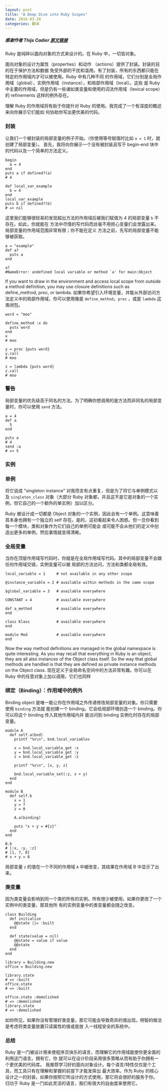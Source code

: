 ```yaml
---
layout: post
title: "A Deep Dive into Ruby Scopes"
date: 2016-03-28
categories: 翻译
---
```

##### 感谢作者 Thijs Cadier [原文链接](http://blog.codeship.com/a-deep-dive-into-ruby-scopes/?utm_source=rubyweekly&utm_medium=email)


Ruby 是纯碎以面向对象的方式来设计的。在 Ruby 中，一切皆对象。

面向对象的设计为属性（properties）和动作 （actions）提供了封装。封装的目的在于保护方法和数据
免受外部的干扰和滥用。有了封装，所有的东西都只能在特定的作用域内才可以被使用。Ruby 中有几种不同
的作用域，它们分别是全局作用域（global），实例作用域（instance），和局部作用域（local）。这些
是 Ruby 中主要的作用域，但是仍有一些诸如类变量和使用的词法作用域（lexical scope）的
refinements 这样的例外存在。

理解 Ruby 的作用域将有助于你提升对 Ruby 的使用。我完成了一个有深度的概述来向你展示它们能如
何协助你写出更优美的代码。

### 封装

让我们一个被封装的局部变量的例子开始。（你使用等号赋值时比如 `a = 1` 时，就创建了局部变量）。
首先，我将向你展示一个没有被封装且写于 begin-end 块中的代码以及一个简单的方法定义。

    begin
      a = 4
    end
    puts a if defined?(a)
    # 4

    def local_var_example
      b = 4
    end
    local_var_example
    puts b if defined?(b)
    # => nil

这里我们能够很轻易的发现超出方法的作用域后被我们赋值为 4 的局部变量 `b` 不存在。如此，你就能在
方法中尽情的写代码而丝毫不用担心变量们会泄露出来。局部变量的作用域范围非常有限；你不能在定义
方法之前，先写的局部变量不能够被获取。

    a = "example"
    def a?
      puts a
    end

    a?
    #NameError: undefined local variable or method `a' for main:Object

If you want to draw in the environment and access local scope from outside a method definition, you may use closure definitions such as define_method, proc, or lambda.
如果你希望引入环境变量，并能从外部访问方法定义中的局部作用域，你可以使用像是 `define_method`，`proc`
，或是 `lambda` 这类闭包。

    word = "moo"

    define_method :x do
      puts word
    end
    x
    # moo

    y = proc {puts word}
    y.call
    # moo

    z = lambda {puts word}
    z.call
    # moo

### 警告

局部变量的优先级高于同名的方法。为了明确你想调用的是方法而非同名的局部变量时，你可以使用 `send`
方法。

    a = 4
    def a
      5
    end

    puts a
    # 4
    send :a
    # => 5

### 实例



### 单例

将它说成 "singleton instance" 对我而言有点重复，但是为了将它与单例模式以及 `singleton_class`
对象（大部分 Ruby 对象都，并且这不是它是对象的一个实例，但它自己的一个额外的单实例）加以区分。

Ruby 被设计成一切都是 Object 对象的一个实例，因此会有一个单例。这意味着其本身也拥有一个独立的
 self 存在。是的，这初看起来令人困惑。但一旦你看到每一个模块，类和对象作为它们自己的单例可能会
 或可能不会从他们的定义中创造出更多的单例，然后事情就变得清晰。

### 全局变量

当你在顶层作用域写代码时，你就是在全局作用域写代码。其中的局部变量不会跟任何作用域交错，实例变量可以被
局部的方法访问，方法和类都全局有效。

    local_variable = 1     # not available in any other scope

    @instance_variable = 2 # available within methods in the same scope

    $global_variable = 3   # available everywhere

    CONSTANT = 4           # available everywhere

    def a_method           # available everywhere
    end

    class Klass            # available everywhere
    end

    module Mod             # available everywhere
    end

Now the way method definitions are managed in the global namespace is quite interesting. As you may recall that everything in Ruby is an object, they are all also instances of the Object class itself. So the way that global methods are handled is that they are defined as private instance methods on the Object class.
现在定义于全局命名空间中的方法非常有趣。你可以在 Ruby 中的任意对象上加以调用，它们也同样

### 绑定（Binding）：作用域中的例外

Binding object 是唯一能让你在作用域之外传递修改局部变量的对象。你只需要使用 `binding` 方法就
能创建一个 binding。它会给局部环境创造一个 binding。你可以将这个 binding 传入其他作用域内并
能访问到 binding 实例化时存在的局部变量。

    module A
      def self.a(bnd)
        printf "%s\n", bnd.local_variables

        x = bnd.local_variable_get :x
        y = bnd.local_variable_get :y
        z = bnd.local_variable_get :z

        printf "%s\n", [x, y, z]

        bnd.local_variable_set(:z, x + y)
      end
    end

    module B
      def self.b
        x = 1
        y = 7
        z = 0

        A.a(binding)

        puts "x + y = #{z}"
      end
    end

    B.b
    # [:x, :y, :z]
    # [1, 7, 0]
    # x + y = 8

局部变量 `z` 的值在一个不同的作用域 `A` 中被改变，其结果在作用域 B 中显示了出来。
### 类变量

因为类变量会影响到同一个类的所有的实例，所有很少被使用。如果你更改了一个实例中的类变量，那其他所
有的实例变量中的类变量都会随之改变。

    class Building
      def initialize
        @@state ||= :built
      end

      def state(value = nil)
        @@state = value if value
        @@state
      end
    end

    library = Building.new
    office = Building.new

    library.state
    # => :built
    office.state
    # => :built

    office.state :demolished
    # => :demolished
    library.state
    # => :demolished

如你所见，如果你没有管理好类变量，那它可能会导致奇异的值出现。明智的做法是考虑将类变量放置只读属性的值或是放
入一线程安全的系统中。

### 总结

Ruby 是一门被设计用来使程序员快乐的语言，而理解它的作用域能使你更全面的利用这门语言。拥有它，你
就可以在设计阶段采用很多策略从而有助于你拥有一个更优美的代码库。
我推荐学习好的面向对象设计。每个语言/特性仅仅是个工具，而工具只有在理解和掌握的前提下才能发挥出
最大效率。作为 Ruby 的核心设计之一的封装，如果你按照它所设计的方式使用，那它将会很好的服务于你。
归功于 Ruby 是一门如此灵活的语言，我们有很大的自由度来使用它。
